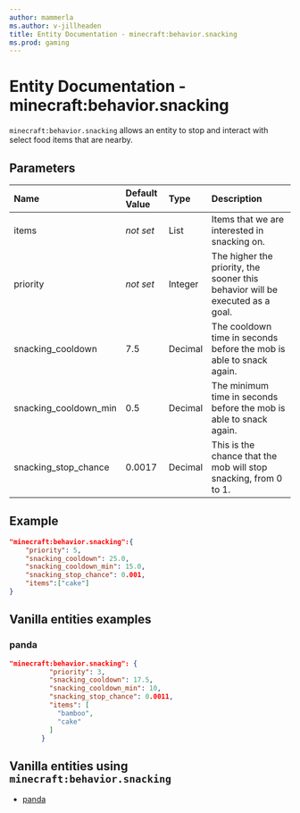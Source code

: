 ```yaml
---
author: mammerla
ms.author: v-jillheaden
title: Entity Documentation - minecraft:behavior.snacking
ms.prod: gaming
---
```


# Entity Documentation - minecraft:behavior.snacking

`minecraft:behavior.snacking` allows an entity to stop and interact with select food items that are nearby.

## Parameters

|Name |Default Value  |Type  |Description  |
|:----------|:----------|:----------|:----------|
|items|*not set* | List| Items that we are interested in snacking on. |
|priority|*not set*|Integer|The higher the priority, the sooner this behavior will be executed as a goal.|
|snacking_cooldown| 7.5| Decimal| The cooldown time in seconds before the mob is able to snack again. |
|snacking_cooldown_min| 0.5| Decimal| The minimum time in seconds before the mob is able to snack again. |
|snacking_stop_chance| 0.0017| Decimal| This is the chance that the mob will stop snacking, from 0 to 1. |

## Example

```json
"minecraft:behavior.snacking":{
    "priority": 5,
    "snacking_cooldown": 25.0,
    "snacking_cooldown_min": 15.0,
    "snacking_stop_chance": 0.001,
    "items":["cake"]
}
```

## Vanilla entities examples

### panda

```json
"minecraft:behavior.snacking": {
          "priority": 3,
          "snacking_cooldown": 17.5,
          "snacking_cooldown_min": 10,
          "snacking_stop_chance": 0.0011,
          "items": [
            "bamboo",
            "cake"
          ]
        }
```

## Vanilla entities using `minecraft:behavior.snacking`

- [panda](../../../../Source/VanillaBehaviorPack_Snippets/entities/panda.md)
